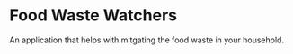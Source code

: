 # Food Waste Watchers
An application that helps with mitgating the food waste in your household. 
# 
